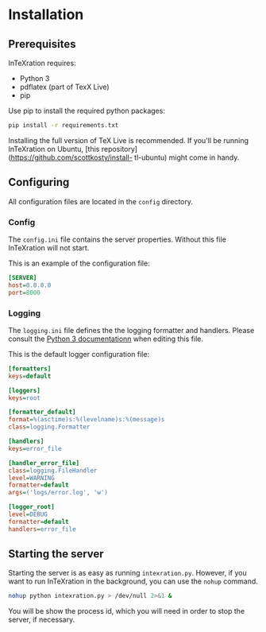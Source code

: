 # Installation

## Prerequisites

InTeXration requires:

- Python 3
- pdflatex (part of TexX Live)
- pip

Use pip to install the required python packages:

```bash
pip install -r requirements.txt
```

Installing the full version of TeX Live is recommended. If you'll be running
InTeXration on Ubuntu, [this repository](https://github.com/scottkosty/install-
tl-ubuntu) might come in handy.

## Configuring

All configuration files are located in the `config` directory.

### Config
The `config.ini` file contains the server properties. Without this file
InTeXration will not start.

This is an example of the configuration file:
```ini
[SERVER]
host=0.0.0.0
port=8000
```

### Logging
The `logging.ini` file defines the the logging formatter and handlers. Please
consult the [Python 3
documentationn](http://docs.python.org/2/library/logging.config.html) when
editing this file.

This is the default logger configuration file:
```ini
[formatters]
keys=default

[loggers]
keys=root

[formatter_default]
format=%(asctime)s:%(levelname)s:%(message)s
class=logging.Formatter

[handlers]
keys=error_file

[handler_error_file]
class=logging.FileHandler
level=WARNING
formatter=default
args=('logs/error.log', 'w')

[logger_root]
level=DEBUG
formatter=default
handlers=error_file
```

## Starting the server
Starting the server is as easy as running `intexration.py`. However, if you
want to run InTeXration in the background, you can use the `nohup` command.

```bash
nohup python intexration.py > /dev/null 2>&1 &
```
You will be show the process id, which you will need in order to stop the
server, if necessary.
